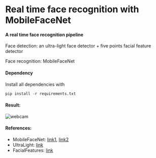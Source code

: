# Real time face recognition with MobileFaceNet
#### A real time face recognition pipeline
Face detection: an ultra-light face detector + five points facial feature detector

Face recognition: MobileFaceNet

#### Dependency
Install all dependencies with 
```python
pip install -r requirements.txt
```

#### Result:
![webcam](output/recog_trim.gif)

#### References:
- MobileFaceNet: [link1](https://arxiv.org/abs/1804.07573), [link2](https://github.com/yangxue0827/MobileFaceNet_Tensorflow)
- UltraLight: [link](https://github.com/Linzaer/Ultra-Light-Fast-Generic-Face-Detector-1MB)
- FacialFeatures: [link](https://github.com/ageitgey/face_recognition)
